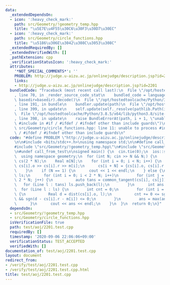 ```yaml
---
data:
  _extendedDependsOn:
  - icon: ':heavy_check_mark:'
    path: src/Geometry/!geometry_temp.hpp
    title: "\u5E7E\u4F55\u30C6\u30F3\u30D7\u30EC"
  - icon: ':heavy_check_mark:'
    path: src/Geometry/circle_functions.hpp
    title: "\u5186\u306E\u3042\u308C\u3053\u308C"
  _extendedRequiredBy: []
  _extendedVerifiedWith: []
  _pathExtension: cpp
  _verificationStatusIcon: ':heavy_check_mark:'
  attributes:
    '*NOT_SPECIAL_COMMENTS*': ''
    PROBLEM: http://judge.u-aizu.ac.jp/onlinejudge/description.jsp?id=2201
    links:
    - http://judge.u-aizu.ac.jp/onlinejudge/description.jsp?id=2201
  bundledCode: "Traceback (most recent call last):\n  File \"/opt/hostedtoolcache/Python/3.8.5/x64/lib/python3.8/site-packages/onlinejudge_verify/documentation/build.py\"\
    , line 70, in _render_source_code_stat\n    bundled_code = language.bundle(stat.path,\
    \ basedir=basedir).decode()\n  File \"/opt/hostedtoolcache/Python/3.8.5/x64/lib/python3.8/site-packages/onlinejudge_verify/languages/cplusplus.py\"\
    , line 191, in bundle\n    bundler.update(path)\n  File \"/opt/hostedtoolcache/Python/3.8.5/x64/lib/python3.8/site-packages/onlinejudge_verify/languages/cplusplus_bundle.py\"\
    , line 399, in update\n    self.update(self._resolve(pathlib.Path(included), included_from=path))\n\
    \  File \"/opt/hostedtoolcache/Python/3.8.5/x64/lib/python3.8/site-packages/onlinejudge_verify/languages/cplusplus_bundle.py\"\
    , line 398, in update\n    raise BundleErrorAt(path, i + 1, \"unable to process\
    \ #include in #if / #ifdef / #ifndef other than include guards\")\nonlinejudge_verify.languages.cplusplus_bundle.BundleErrorAt:\
    \ src/Geometry/circle_functions.hpp: line 11: unable to process #include in #if\
    \ / #ifdef / #ifndef other than include guards\n"
  code: "#define PROBLEM \"http://judge.u-aizu.ac.jp/onlinejudge/description.jsp?id=2201\"\
    \n\n#include <bits/stdc++.h>\nusing namespace std;\n\n#define call_from_test\n\
    #include \"src/Geometry/!geometry_temp.hpp\"\n#include \"src/Geometry/circle_functions.hpp\"\
    \n#undef call_from_test\n\nsigned main() {\n  cin.tie(0);\n  ios::sync_with_stdio(false);\n\
    \  using namespace geometry;\n  for (int N; cin >> N && N;) {\n    vector<Circle>\
    \ cs(2 * N);\n    Real m[N];\n    for (int i = 0; i < N; i++) {\n      cin >>\
    \ cs[i].o >> cs[i].r >> m[i];\n      cs[i + N] = {cs[i].o, cs[i].r + m[i]};\n\
    \    }\n    if (N == 1) {\n      cout << 1 << endl;\n    } else {\n      vector<Line>\
    \ ls;\n      for (int i = 0; i < 2 * N; i++)\n        for (int j = i + 1; j <\
    \ 2 * N; j++) {\n          auto tans = common_tangent(cs[i], cs[j]);\n       \
    \   for (Line l : tans) ls.push_back(l);\n        }\n      int ans = 0;\n    \
    \  for (Line l : ls) {\n        int cnt = 0;\n        for (int i = 0; i < N; i++)\
    \ {\n          Real d = dist(cs[i].o, l);\n          cnt += 0 <= sgn(d - cs[i].r)\
    \ && sgn(d - cs[i].r - m[i]) <= 0;\n        }\n        ans = max(ans, cnt);\n\
    \      }\n      cout << ans << endl;\n    }\n  }\n  return 0;\n}"
  dependsOn:
  - src/Geometry/!geometry_temp.hpp
  - src/Geometry/circle_functions.hpp
  isVerificationFile: true
  path: test/aoj/2201.test.cpp
  requiredBy: []
  timestamp: '2020-09-06 22:06:06+09:00'
  verificationStatus: TEST_ACCEPTED
  verifiedWith: []
documentation_of: test/aoj/2201.test.cpp
layout: document
redirect_from:
- /verify/test/aoj/2201.test.cpp
- /verify/test/aoj/2201.test.cpp.html
title: test/aoj/2201.test.cpp
---
```

